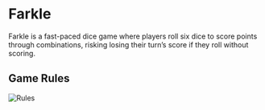 # Farkle
Farkle is a fast-paced dice game where players roll six dice to score points through combinations, risking losing their turn’s score if they roll without scoring.
## Game Rules
![Rules](Images/Rules.jpeg)
